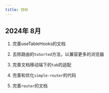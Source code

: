 ```yaml
---
title: 目标
---
```


## 2024年 8月

1. 完善useTableHooks的文档

2. 去除路由的`toSorted`方法，以兼容更多的浏览器

3. 完善文档移动端下的`tab`的适配

4. 完善和优化`simple-router`的代码

5. 完善`router`的文档
